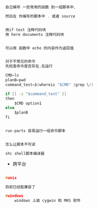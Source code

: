
```c

自己编写 一些常用的函数 到一组脚本中,

然后在 你编写的脚本中 . 或者 source
```


```c

用if-test 注释代码块
用 here documents 注释代码块

```

```c

可以用 函数中 echo 的内容作为返回值

```


```c

对于不常见的命令
先检查命令是否存在,在运行

CMD=ls
planB=pwd
command_test=$(whereis "$CMD" |grep \/)

if [[ -z "$command_test" ]]
then
	$CMD option1
else
	$planB
fi 


```

```c

run-parts 容易运行一组命令脚本

```


```c

怎么让脚本不可读

shc shell脚本编译器


```

- 跨平台

```c

#unix

目前已经能兼容了

#windows
	windows 上装 cygwin 和 MKS 软件



```
